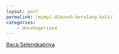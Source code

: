 ```yaml
---
layout: post
permalink: /mimpi-dibunuh-berulang-kali/
categories:
    - Uncategorized
---
```


[Baca Selengkapnya](/06)